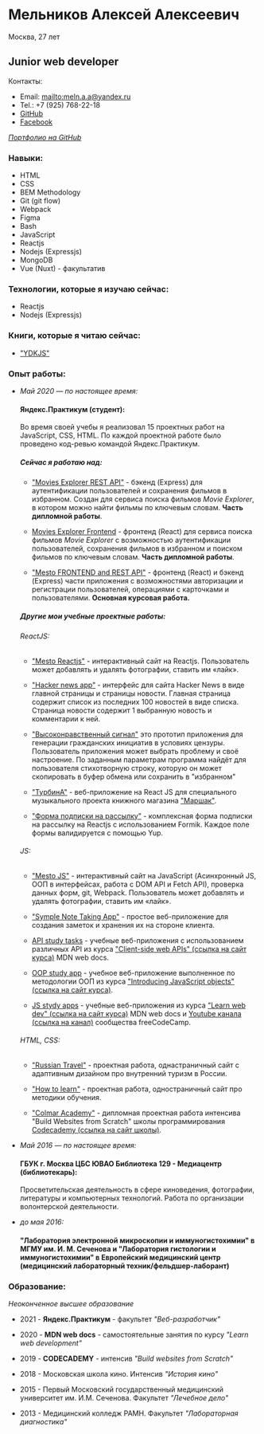 # Мельников Алексей Алексеевич

Москва, 27 лет

## Junior web developer 

Контакты:

* Email: <mailto:meln.a.a@yandex.ru> 
* Tel.: +7 (925) 768-22-18 
* [GitHub](https://github.com/MelnikovAleksei) 
* [Facebook](https://www.facebook.com/meln.aleksei) 

*[Портфолио на GitHub](https://github.com/MelnikovAleksei)* 

### Навыки: 

* HTML
* CSS
* BEM Methodology
* Git (git flow)
* Webpack 
* Figma
* Bash
* JavaScript
* Reactjs 
* Nodejs (Expressjs) 
* MongoDB 
* Vue (Nuxt) - факультатив 

### Технологии, которые я изучаю сейчас:

* Reactjs
* Nodejs (Expressjs)

### Книги, которые я читаю сейчас:

* ["YDKJS"](https://github.com/getify/You-Dont-Know-JS)

### Опыт работы: 

* *Май 2020 — по настоящее время:* 

  #### Яндекс.Практикум (студент):
  
  Во время своей учебы я реализовал 15 проектных работ на JavaScript, CSS, HTML. По каждой проектной работе было проведено код-ревью командой Яндекс.Практикум.   
 
  ##### Сейчас я работаю над:
  
    * ["Movies Explorer REST API"](https://github.com/MelnikovAleksei/movies-explorer-api/blob/level-1/README.md) - бэкенд (Express) для аутентификации пользователей и сохранения фильмов в избранном. Создан для сервиса поиска фильмов *Movie Explorer*, в котором можно найти фильмы по ключевым словам. **Часть дипломной работы**.
    
    * [Movies Explorer Frontend](https://github.com/MelnikovAleksei/movies-explorer-frontend/tree/level-2) - фронтенд (React) для сервиса поиска фильмов *Movie Explorer* с возможностью аутентификации пользователей, сохранения фильмов в избранном и поиском фильмов по ключевым словам. **Часть дипломной работы**.

    * ["Mesto FRONTEND and REST API"](https://github.com/MelnikovAleksei/react-mesto-api-full) - фронтенд (React) и бэкенд (Express) части приложения с возможностями авторизации и регистрации пользователей, операциями с карточками и пользователями. **Основная курсовая работа.**

  ##### Другие мои учебные проектные работы: 

  ###### ReactJS:

    * ["Mesto Reactjs"](https://github.com/MelnikovAleksei/mesto-react) - интерактивный сайт на Reactjs. Пользователь может добавлять и удалять фотографии, ставить им «лайк». 

    * ["Hacker news app"](https://github.com/MelnikovAleksei/hacker-news) - интерфейс для сайта Hacker News в виде главной страницы и страницы новости.  Главная страница содержит список из последних 100 новостей в виде списка. Страница новости содержит 1 выбранную новость и комментарии к ней.

    * ["Высоконравственный сигнал"](https://github.com/MelnikovAleksei/hackathon-25) это прототип приложения для генерации гражданских инициатив в условиях цензуры. Пользователь приложения может выбрать проблему и своё настроение. По заданным параметрам программа найдёт для пользователя стихотворную строку, которую он может скопировать в буфер обмена или сохранить в "избранном"

    * ["ТурбинА"](https://github.com/MelnikovAleksei/marshak-musical-project) - веб-приложение на React JS для специального музыкального проекта книжного магазина ["Маршак"](https://marshakbooks.ru/).

    * ["Форма подписки на рассылку"](https://github.com/MelnikovAleksei/form-validation-formik) - комплексная форма подписки на рассылку на Reactjs с использованием Formik. Каждое поле формы валидируется с помощью Yup. 

  ###### JS:

    * ["Mesto JS"](https://github.com/MelnikovAleksei/mesto) - интерактивный сайт на JavaScript (Асинхронный JS, ООП в интерфейсах, работа с DOM API и Fetch API), проверка данных форм, git, Webpack. Пользователь может добавлять и удалять фотографии, ставить им «лайк». 

    * ["Symple Note Taking App"](https://github.com/MelnikovAleksei/notes) - простое веб-приложение для создания заметок и хранения их на стороне клиента. 

    * [API study tasks](https://github.com/MelnikovAleksei/api-study-tasks) - учебные веб-приложения с использованием различных API из курса ["Client-side web APIs" (ссылка на сайт курса)](https://developer.mozilla.org/en-US/docs/Learn/JavaScript/Client-side_web_APIs) MDN web docs.  

    * [OOP study app](https://github.com/MelnikovAleksei/oop-study-task) - учебное веб-приложение выполненное по методологии ООП из курса ["Introducing JavaScript objects" (ссылка на сайт курса)](https://developer.mozilla.org/en-US/docs/Learn/JavaScript/Objects). 

    * [JS stydy apps](https://github.com/MelnikovAleksei/js-stydy-apps) - учебные веб-приложения из курса ["Learn web dev" (ссылка на сайт курса)](https://developer.mozilla.org/en-US/docs/Learn) MDN web docs и [Youtube канала (ссылка на канал)](https://www.youtube.com/c/Freecodecamp/) сообщества freeCodeCamp.

  ###### HTML, CSS:

    * ["Russian Travel"](https://github.com/MelnikovAleksei/russian-travel) - проектная работа, однастраничный сайт с адаптивным дизайном про внутренний туризм в России. 

    * ["How to learn"](https://github.com/MelnikovAleksei/how-to-learn) - проектная работа, одностраничный сайт про методики обучения. 

    * ["Colmar Academy"](https://github.com/MelnikovAleksei/Colmar-Academy) - дипломная проектная работа интенсива "Build Websites from Scratch" школы программирования [Codecademy (ссылка на сайт школы)](https://www.codecademy.com/).     

* *Май 2016 — по настоящее время:* 

  #### ГБУК г. Москва ЦБС ЮВАО Библиотека 129 - Медиацентр (библиотекарь): 
  
    Просветительская деятельность в сфере киноведения, фотографии, литературы и компьютерных технологий. Работа по организации волонтерской деятельности. 

* *до мая 2016:* 

  #### "Лаборатория электронной микроскопии и иммуногистохимии" в МГМУ им. И. М. Сеченова и "Лаборатория гистологии и иммуногистохимии" в Европейский медицинский центр (медицинский лабораторный техник/фельдшер-лаборант) 
  
### Образование: 

  *Неоконченное высшее образование* 
  
  * 2021 - **Яндекс.Практикум** - факультет *"Веб-разработчик"* 
  
  * 2020 - **MDN web docs** - самостоятельные занятия по курсу *"Learn web development"* 
  
  * 2019 - **CODECADEMY** - интенсив *"Build websites from Scratch"* 
  
  * 2018 - Московская школа кино. Интенсив *"История кино"* 
  
  * 2015 - Первый Московский государственный медицинский университет им. И.М. Сеченова. Факультет *"Лечебное дело"* 
  
  * 2013 - Медицинский колледж РАМН. Факультет *"Лабораторная диагностика"* 
  
